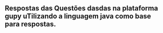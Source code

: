 ## Respostas das Questões dasdas na plataforma gupy uTilizando a linguagem java como base para respostas.





